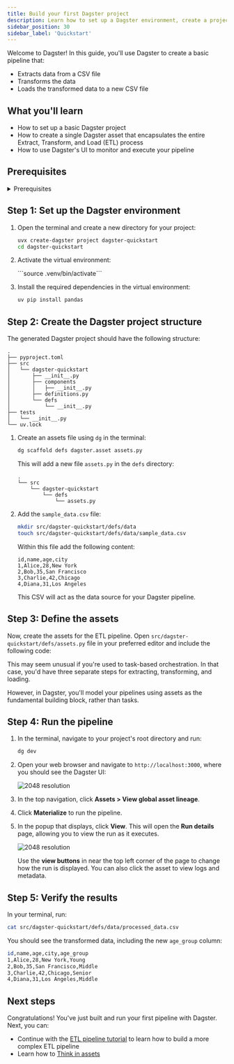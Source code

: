 ```yaml
---
title: Build your first Dagster project
description: Learn how to set up a Dagster environment, create a project, define assets, and run your first pipeline.
sidebar_position: 30
sidebar_label: 'Quickstart'
---
```


Welcome to Dagster! In this guide, you'll use Dagster to create a basic pipeline that:

- Extracts data from a CSV file
- Transforms the data
- Loads the transformed data to a new CSV file

## What you'll learn

- How to set up a basic Dagster project
- How to create a single Dagster asset that encapsulates the entire Extract, Transform, and Load (ETL) process
- How to use Dagster's UI to monitor and execute your pipeline

## Prerequisites

<details>
  <summary>Prerequisites</summary>

To follow the steps in this guide, you'll need:

- Basic Python knowledge
- Python 3.9+ installed on your system. Refer to the [Installation guide](/getting-started/installation) for information.

</details>

## Step 1: Set up the Dagster environment

1. Open the terminal and create a new directory for your project:

   ```bash
   uvx create-dagster project dagster-quickstart
   cd dagster-quickstart
   ```

2. Activate the virtual environment:

   <Tabs>
     <TabItem value="macos" label="MacOS">
       ```source .venv/bin/activate```
     </TabItem>
     <TabItem value="windows" label="Windows">
     </TabItem>
   </Tabs>

3. Install the required dependencies in the virtual environment:

   ```bash
   uv pip install pandas
   ```

## Step 2: Create the Dagster project structure

The generated Dagster project should have the following structure:

```
.
├── pyproject.toml
├── src
│   └── dagster-quickstart
│       ├── __init__.py
│       ├── components
│       │   ├── __init__.py
│       ├── definitions.py
│       └── defs
│           └── __init__.py
├── tests
│   └── __init__.py
└── uv.lock
```

1. Create an assets file using `dg` in the terminal:

   ```bash
   dg scaffold defs dagster.asset assets.py
   ```

   This will add a new file `assets.py` in the `defs` directory:

   ```
   .
   └── src
       └── dagster-quickstart
           └── defs
               └── assets.py
   ```

2. Add the `sample_data.csv` file:

   ```bash
   mkdir src/dagster-quickstart/defs/data
   touch src/dagster-quickstart/defs/data/sample_data.csv
   ```

   Within this file add the following content:

   ```csv
   id,name,age,city
   1,Alice,28,New York
   2,Bob,35,San Francisco
   3,Charlie,42,Chicago
   4,Diana,31,Los Angeles
   ```

   This CSV will act as the data source for your Dagster pipeline.

## Step 3: Define the assets

Now, create the assets for the ETL pipeline. Open `src/dagster-quickstart/defs/assets.py` file in your preferred editor and include the following code:

<CodeExample
   path="docs_snippets/docs_snippets/getting-started/quickstart.py"
   language="python"
   title="src/dagster-quickstart/defs/assets.py"
/>

This may seem unusual if you're used to task-based orchestration. In that case, you'd have three separate steps for extracting, transforming, and loading.

However, in Dagster, you'll model your pipelines using assets as the fundamental building block, rather than tasks.

## Step 4: Run the pipeline

1. In the terminal, navigate to your project's root directory and run:

   ```bash
   dg dev
   ```

2. Open your web browser and navigate to `http://localhost:3000`, where you should see the Dagster UI:

   ![2048 resolution](/images/getting-started/quickstart/dagster-ui-start.png)

3. In the top navigation, click **Assets > View global asset lineage**.

4. Click **Materialize** to run the pipeline.

5. In the popup that displays, click **View**. This will open the **Run details** page, allowing you to view the run as it executes.

   ![2048 resolution](/images/getting-started/quickstart/run-details.png)

   Use the **view buttons** in near the top left corner of the page to change how the run is displayed. You can also click the asset to view logs and metadata.

## Step 5: Verify the results

In your terminal, run:

```bash
cat src/dagster-quickstart/defs/data/processed_data.csv
```

You should see the transformed data, including the new `age_group` column:

```bash
id,name,age,city,age_group
1,Alice,28,New York,Young
2,Bob,35,San Francisco,Middle
3,Charlie,42,Chicago,Senior
4,Diana,31,Los Angeles,Middle
```

## Next steps

Congratulations! You've just built and run your first pipeline with Dagster. Next, you can:

- Continue with the [ETL pipeline tutorial](/etl-pipeline-tutorial/) to learn how to build a more complex ETL pipeline
- Learn how to [Think in assets](/guides/build/assets/)
